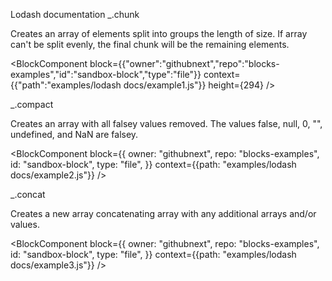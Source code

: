 Lodash documentation
_.chunk

Creates an array of elements split into groups the length of size. If array can't be split evenly, the final chunk will be the remaining elements.

<BlockComponent block={{"owner":"githubnext","repo":"blocks-examples","id":"sandbox-block","type":"file"}} context={{"path":"examples/lodash docs/example1.js"}} height={294} />

_.compact

Creates an array with all falsey values removed. The values false, null, 0, "", undefined, and NaN are falsey.

<BlockComponent block={{ owner: "githubnext", repo: "blocks-examples", id: "sandbox-block", type: "file", }} context={{path: "examples/lodash docs/example2.js"}} />

_.concat

Creates a new array concatenating array with any additional arrays and/or values.

<BlockComponent block={{ owner: "githubnext", repo: "blocks-examples", id: "sandbox-block", type: "file", }} context={{path: "examples/lodash docs/example3.js"}} />